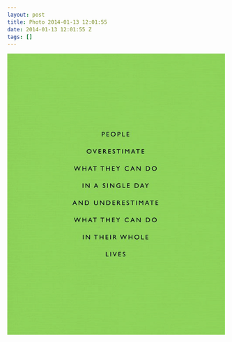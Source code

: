 ```yaml
---
layout: post
title: Photo 2014-01-13 12:01:55
date: 2014-01-13 12:01:55 Z
tags: []
---
```

![](/media/2014/01/73198634490.jpg)
